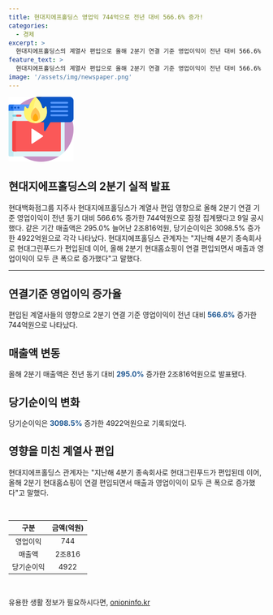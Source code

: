 ```yaml
---
title: 현대지에프홀딩스 영업익 744억으로 전년 대비 566.6% 증가!
categories:
  - 경제
excerpt: >
  현대지에프홀딩스의 계열사 편입으로 올해 2분기 연결 기준 영업이익이 전년 대비 566.6% 증가한 744억원으로 나타났다. 이는 매출액이 295.0% 늘어난 2조816억원, 당기순이익도 3098.5% 증가한 4922억원임을 보여준다. 현대지에프홀딩스 관계자는 올해 2분기 현대홈쇼핑이 연결 편입되면서 이러한 성과를 이뤘다고 설명했다.
feature_text: >
  현대지에프홀딩스의 계열사 편입으로 올해 2분기 연결 기준 영업이익이 전년 대비 566.6% 증가한 744억원으로 나타났다. 이는 매출액이 295.0% 늘어난 2조816억원, 당기순이익도 3098.5% 증가한 4922억원임을 보여준다. 현대지에프홀딩스 관계자는 올해 2분기 현대홈쇼핑이 연결 편입되면서 이러한 성과를 이뤘다고 설명했다.
image: '/assets/img/newspaper.png'
---
```


<p><img src="/assets/img/news.png" alt="rentncar 속보" /></p>

<h2>현대지에프홀딩스의 2분기 실적 발표</h2>

<p data-ke-size="size16">현대백화점그룹 지주사 현대지에프홀딩스가 계열사 편입 영향으로 올해 2분기 연결 기준 영업이익이 전년 동기 대비 566.6% 증가한 744억원으로 잠정 집계됐다고 9일 공시했다. 같은 기간 매출액은 295.0% 늘어난 2조816억원, 당기순이익은 3098.5% 증가한 4922억원으로 각각 나타났다. 현대지에프홀딩스 관계자는 "지난해 4분기 종속회사로 현대그린푸드가 편입된데 이어, 올해 2분기 현대홈쇼핑이 연결 편입되면서 매출과 영업이익이 모두 큰 폭으로 증가했다"고 말했다.</p>

<hr>

<h2 data-ke-size="size26">연결기준 영업이익 증가율</h2>

<p>편입된 계열사들의 영향으로 2분기 연결 기준 영업이익이 전년 대비 <b><span style="color: #1a5490;">566.6%</span></b> 증가한 744억원으로 나타났다.</p>

<h2 data-ke-size="size26">매출액 변동</h2>

<p>올해 2분기 매출액은 전년 동기 대비 <b><span style="color: #1a5490;">295.0%</span></b> 증가한 2조816억원으로 발표됐다.</p>

<h2 data-ke-size="size26">당기순이익 변화</h2>

<p>당기순이익은 <b><span style="color: #1a5490;">3098.5%</span></b> 증가한 4922억원으로 기록되었다.</p>

<h2 data-ke-size="size26">영향을 미친 계열사 편입</h2>

<p>현대지에프홀딩스 관계자는 "지난해 4분기 종속회사로 현대그린푸드가 편입된데 이어, 올해 2분기 현대홈쇼핑이 연결 편입되면서 매출과 영업이익이 모두 큰 폭으로 증가했다"고 말했다.</p>

<p data-ke-size="size16">&nbsp;</p>

<table>
    <thead>
        <tr>
            <th>구분</th>
            <th>금액(억원)</th>
        </tr>
    </thead>
    <tbody>
        <tr>
            <td style="text-align: center;">영업이익</td>
            <td style="text-align: center;">744</td>
        </tr>
        <tr>
            <td style="text-align: center;">매출액</td>
            <td style="text-align: center;">2조816</td>
        </tr>
        <tr>
            <td style="text-align: center;">당기순이익</td>
            <td style="text-align: center;">4922</td>
        </tr>
    </tbody>
</table>

<p data-ke-size="size16">&nbsp;</p>
유용한 생활 정보가 필요하시다면, <a href="https://onioninfo.kr" rel="dofollow">onioninfo.kr</a>


